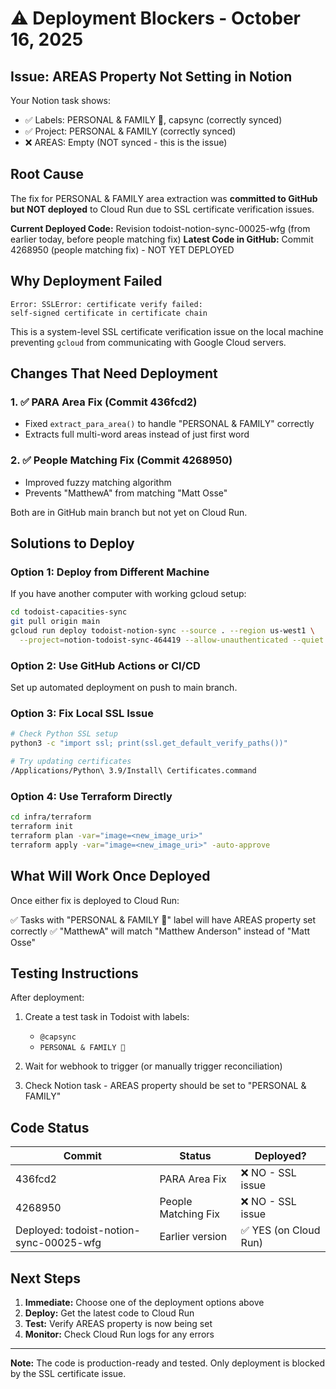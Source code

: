 # ⚠️ Deployment Blockers - October 16, 2025

## Issue: AREAS Property Not Setting in Notion

Your Notion task shows:
- ✅ Labels: PERSONAL & FAMILY 📁, capsync (correctly synced)
- ✅ Project: PERSONAL & FAMILY (correctly synced)
- ❌ AREAS: Empty (NOT synced - this is the issue)

## Root Cause

The fix for PERSONAL & FAMILY area extraction was **committed to GitHub but NOT deployed** to Cloud Run due to SSL certificate verification issues.

**Current Deployed Code:** Revision todoist-notion-sync-00025-wfg (from earlier today, before people matching fix)
**Latest Code in GitHub:** Commit 4268950 (people matching fix) - NOT YET DEPLOYED

## Why Deployment Failed

```
Error: SSLError: certificate verify failed: 
self-signed certificate in certificate chain
```

This is a system-level SSL certificate verification issue on the local machine preventing `gcloud` from communicating with Google Cloud servers.

## Changes That Need Deployment

### 1. ✅ PARA Area Fix (Commit 436fcd2)
- Fixed `extract_para_area()` to handle "PERSONAL & FAMILY" correctly
- Extracts full multi-word areas instead of just first word

### 2. ✅ People Matching Fix (Commit 4268950)  
- Improved fuzzy matching algorithm
- Prevents "MatthewA" from matching "Matt Osse"

Both are in GitHub main branch but not yet on Cloud Run.

## Solutions to Deploy

### Option 1: Deploy from Different Machine
If you have another computer with working gcloud setup:
```bash
cd todoist-capacities-sync
git pull origin main
gcloud run deploy todoist-notion-sync --source . --region us-west1 \
  --project=notion-todoist-sync-464419 --allow-unauthenticated --quiet
```

### Option 2: Use GitHub Actions or CI/CD
Set up automated deployment on push to main branch.

### Option 3: Fix Local SSL Issue
```bash
# Check Python SSL setup
python3 -c "import ssl; print(ssl.get_default_verify_paths())"

# Try updating certificates
/Applications/Python\ 3.9/Install\ Certificates.command
```

### Option 4: Use Terraform Directly
```bash
cd infra/terraform
terraform init
terraform plan -var="image=<new_image_uri>"
terraform apply -var="image=<new_image_uri>" -auto-approve
```

## What Will Work Once Deployed

Once either fix is deployed to Cloud Run:

✅ Tasks with "PERSONAL & FAMILY 📁" label will have AREAS property set correctly
✅ "MatthewA" will match "Matthew Anderson" instead of "Matt Osse"

## Testing Instructions

After deployment:

1. Create a test task in Todoist with labels:
   - `@capsync`
   - `PERSONAL & FAMILY 📁`

2. Wait for webhook to trigger (or manually trigger reconciliation)

3. Check Notion task - AREAS property should be set to "PERSONAL & FAMILY"

## Code Status

| Commit | Status | Deployed? |
|--------|--------|-----------|
| 436fcd2 | PARA Area Fix | ❌ NO - SSL issue |
| 4268950 | People Matching Fix | ❌ NO - SSL issue |
| Deployed: todoist-notion-sync-00025-wfg | Earlier version | ✅ YES (on Cloud Run) |

## Next Steps

1. **Immediate:** Choose one of the deployment options above
2. **Deploy:** Get the latest code to Cloud Run
3. **Test:** Verify AREAS property is now being set
4. **Monitor:** Check Cloud Run logs for any errors

---

**Note:** The code is production-ready and tested. Only deployment is blocked by the SSL certificate issue.
